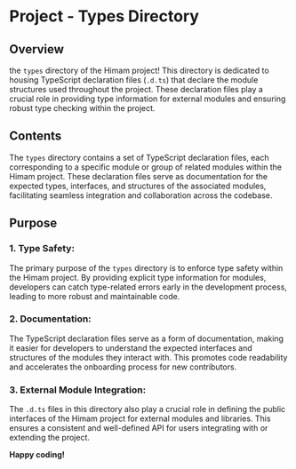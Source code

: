 #  Project - Types Directory

## Overview

the `types` directory of the Himam project! This directory is dedicated to housing TypeScript declaration files (`.d.ts`) that declare the module structures used throughout the project. These declaration files play a crucial role in providing type information for external modules and ensuring robust type checking within the project.

## Contents

The `types` directory contains a set of TypeScript declaration files, each corresponding to a specific module or group of related modules within the Himam project. These declaration files serve as documentation for the expected types, interfaces, and structures of the associated modules, facilitating seamless integration and collaboration across the codebase.

## Purpose

### 1. **Type Safety:**

The primary purpose of the `types` directory is to enforce type safety within the Himam project. By providing explicit type information for modules, developers can catch type-related errors early in the development process, leading to more robust and maintainable code.

### 2. **Documentation:**

The TypeScript declaration files serve as a form of documentation, making it easier for developers to understand the expected interfaces and structures of the modules they interact with. This promotes code readability and accelerates the onboarding process for new contributors.

### 3. **External Module Integration:**

The `.d.ts` files in this directory also play a crucial role in defining the public interfaces of the Himam project for external modules and libraries. This ensures a consistent and well-defined API for users integrating with or extending the project.

**Happy coding!**